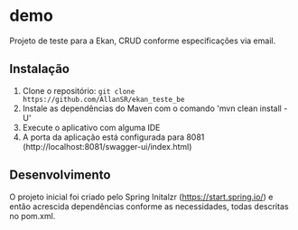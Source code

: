 # demo

Projeto de teste para a Ekan, CRUD conforme especificações via email.


## Instalação

1. Clone o repositório: `git clone https://github.com/AllanSR/ekan_teste_be`
2. Instale as dependências do Maven com o comando 'mvn clean install -U'
3. Execute o aplicativo com alguma IDE
4. A porta da aplicação está configurada para 8081 (http://localhost:8081/swagger-ui/index.html)


## Desenvolvimento

O projeto inicial foi criado pelo Spring Initalzr (https://start.spring.io/) e então acrescida 
dependências conforme as necessidades, todas descritas no pom.xml.